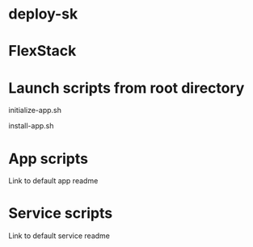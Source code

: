 # deploy-sk
# FlexStack

# Launch scripts from root directory

initialize-app.sh

install-app.sh

# App scripts

Link to default app readme

# Service scripts

Link to default service readme